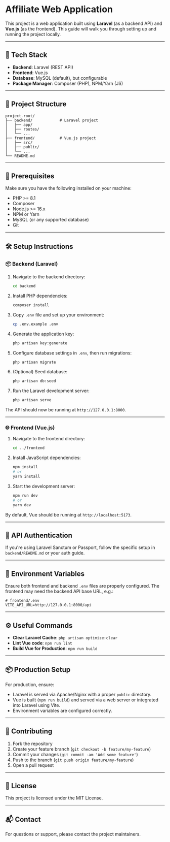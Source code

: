 # Affiliate Web Application

This project is a web application built using **Laravel** (as a backend API) and **Vue.js** (as the frontend). This guide will walk you through setting up and running the project locally.

---

## 🚀 Tech Stack

- **Backend**: Laravel (REST API)
- **Frontend**: Vue.js
- **Database**: MySQL (default), but configurable
- **Package Manager**: Composer (PHP), NPM/Yarn (JS)

---

## 📁 Project Structure

```
project-root/
├── backend/            # Laravel project
│   ├── app/
│   ├── routes/
│   └── ...
├── frontend/           # Vue.js project
│   ├── src/
│   ├── public/
│   └── ...
└── README.md
```

---

## 🔧 Prerequisites

Make sure you have the following installed on your machine:

- PHP >= 8.1
- Composer
- Node.js >= 16.x
- NPM or Yarn
- MySQL (or any supported database)
- Git

---

## 🛠️ Setup Instructions

### 📦 Backend (Laravel)

1. Navigate to the backend directory:
   ```bash
   cd backend
   ```

2. Install PHP dependencies:
   ```bash
   composer install
   ```

3. Copy `.env` file and set up your environment:
   ```bash
   cp .env.example .env
   ```

4. Generate the application key:
   ```bash
   php artisan key:generate
   ```

5. Configure database settings in `.env`, then run migrations:
   ```bash
   php artisan migrate
   ```

6. (Optional) Seed database:
   ```bash
   php artisan db:seed
   ```

7. Run the Laravel development server:
   ```bash
   php artisan serve
   ```

The API should now be running at `http://127.0.0.1:8000`.

---

### 🌐 Frontend (Vue.js)

1. Navigate to the frontend directory:
   ```bash
   cd ../frontend
   ```

2. Install JavaScript dependencies:
   ```bash
   npm install
   # or
   yarn install
   ```

3. Start the development server:
   ```bash
   npm run dev
   # or
   yarn dev
   ```

By default, Vue should be running at `http://localhost:5173`.

---

## 🔐 API Authentication

If you're using Laravel Sanctum or Passport, follow the specific setup in `backend/README.md` or your auth guide.

---

## 📝 Environment Variables

Ensure both frontend and backend `.env` files are properly configured. The frontend may need the backend API base URL, e.g.:

```env
# frontend/.env
VITE_API_URL=http://127.0.0.1:8000/api
```

---

## ⚙️ Useful Commands

- **Clear Laravel Cache**: `php artisan optimize:clear`
- **Lint Vue code**: `npm run lint`
- **Build Vue for Production**: `npm run build`

---

## 📦 Production Setup

For production, ensure:
- Laravel is served via Apache/Nginx with a proper `public` directory.
- Vue is built (`npm run build`) and served via a web server or integrated into Laravel using Vite.
- Environment variables are configured correctly.

---

## 🤝 Contributing

1. Fork the repository
2. Create your feature branch (`git checkout -b feature/my-feature`)
3. Commit your changes (`git commit -am 'Add some feature'`)
4. Push to the branch (`git push origin feature/my-feature`)
5. Open a pull request

---

## 🧾 License

This project is licensed under the MIT License.

---

## 📬 Contact

For questions or support, please contact the project maintainers.
